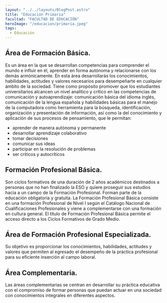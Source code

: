 ```yaml
---
layout: "../../layouts/BlogPost.astro"
title: "Educación Primaria"
facultad: "FACULTAD DE EDUCACIÓN"
heroImage: "/educacion/primaria.jpeg"
tags:
  - Educación
---
```


## Área de Formación Básica.

Es un área en la que se desarrollan competencias para comprender el mundo e influir en él, aprender en forma autónoma y relacionarse con los demás armónicamente.
En esta área desarrollarás los conocimientos, habilidades, actitudes y valores necesarios para desempeñarte en cualquier ámbito de la sociedad.
Tiene como propósito promover que los estudiantes universitarios alcancen un nivel analítico y crítico en las competencias de comunicación y autoaprendizaje: comunicación básica del idioma inglés, comunicación de la lengua española y habilidades básicas para el manejo de la computadora como herramienta para la búsqueda, identificación, organización y presentación de información, así como la del conocimiento y aplicación de sus procesos de pensamiento, que le permitan:

- aprender de manera autónoma y permanente
- desarrollar aprendizaje colaborativo
- tomar decisiones
- comunicar sus ideas
- participar en la resolución de problemas
- ser críticos y autocríticos

## Formación Profesional Básica.

Son ciclos formativos de una duración de 2 años académicos destinados a personas que no han finalizado la ESO y quiere proseguir sus estudios hacia a un campo de la Formación Profesional. Forman parte de la educación obligatoria y gratuita.
La Formación Profesional Básica consiste en una formación Profesional de Nivel I según el Catálogo Nacional de Cualificaciones Profesionales y viene a complementarse con una formación en cultura general. El título de Formación Profesional Básica permite el acceso directo a los Ciclos Formativos de Grado Medio.

## Área de Formación Profesional Especializada.

Su objetivo es proporcionar los conocimientos, habilidades, actitudes y valores que permiten al egresado el desempeño de la práctica profesional para su eficiente inserción al campo laboral.

## Área Complementaria.

Las áreas complementarias se centran en desarrollar su práctica educativa con el compromiso de formar personas que puedan actuar en una sociedad con conocimientos integrales en diferentes aspectos.
